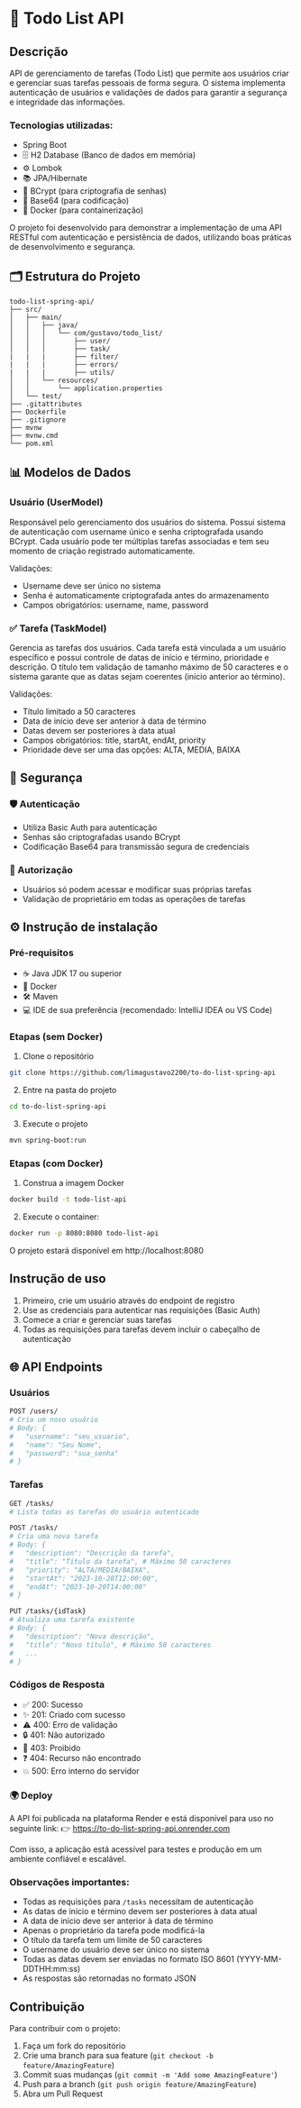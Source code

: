 # 📝 Todo List API

## Descrição
API de gerenciamento de tarefas (Todo List) que permite aos usuários criar e gerenciar suas tarefas pessoais de forma segura. O sistema implementa autenticação de usuários e validações de dados para garantir a segurança e integridade das informações.

### Tecnologias utilizadas:
- Spring Boot
- 🗄️ H2 Database (Banco de dados em memória)
- ⚙️ Lombok
- 📚 JPA/Hibernate
- 🔐 BCrypt (para criptografia de senhas)
- 🧩 Base64 (para codificação)
- 🐳 Docker (para containerização)

O projeto foi desenvolvido para demonstrar a implementação de uma API RESTful com autenticação e persistência de dados, utilizando boas práticas de desenvolvimento e segurança.

## 🗂️ Estrutura do Projeto
```
todo-list-spring-api/
├── src/
│   ├── main/
│   │   ├── java/
│   │   │   └── com/gustavo/todo_list/
│   │   │       ├── user/           
│   │   │       ├── task/           
|   |   |       ├── filter/ 
|   |   |       ├── errors/
|   |   |       ├── utils/   
│   │   └── resources/
│   │       └── application.properties
│   └── test/                                         
├── .gitattributes 
├── Dockerfile                  
├── .gitignore                      
├── mvnw                          
├── mvnw.cmd                       
└── pom.xml                        
```

## 📊 Modelos de Dados

### Usuário (UserModel)
Responsável pelo gerenciamento dos usuários do sistema. Possui sistema de autenticação com username único e senha criptografada usando BCrypt. Cada usuário pode ter múltiplas tarefas associadas e tem seu momento de criação registrado automaticamente.

Validações:
- Username deve ser único no sistema
- Senha é automaticamente criptografada antes do armazenamento
- Campos obrigatórios: username, name, password

### ✅  Tarefa (TaskModel)
Gerencia as tarefas dos usuários. Cada tarefa está vinculada a um usuário específico e possui controle de datas de início e término, prioridade e descrição. O título tem validação de tamanho máximo de 50 caracteres e o sistema garante que as datas sejam coerentes (início anterior ao término).

Validações:
- Título limitado a 50 caracteres
- Data de início deve ser anterior à data de término
- Datas devem ser posteriores à data atual
- Campos obrigatórios: title, startAt, endAt, priority
- Prioridade deve ser uma das opções: ALTA, MEDIA, BAIXA

## 🔐 Segurança

### 🛡️ Autenticação
- Utiliza Basic Auth para autenticação
- Senhas são criptografadas usando BCrypt
- Codificação Base64 para transmissão segura de credenciais

### 🚫 Autorização
- Usuários só podem acessar e modificar suas próprias tarefas
- Validação de proprietário em todas as operações de tarefas

## ⚙️ Instrução de instalação

### Pré-requisitos
- ☕ Java JDK 17 ou superior
- 🐳 Docker
- 🛠️ Maven
- 💻 IDE de sua preferência (recomendado: IntelliJ IDEA ou VS Code)

### Etapas (sem Docker)

1. Clone o repositório
```bash
git clone https://github.com/limagustavo2200/to-do-list-spring-api
```

2. Entre na pasta do projeto
```bash
cd to-do-list-spring-api
```

3. Execute o projeto
```bash
mvn spring-boot:run
```

### Etapas (com Docker)

1. Construa a imagem Docker
```bash
docker build -t todo-list-api
```

2. Execute o container:
```bash
docker run -p 8080:8080 todo-list-api
```
O projeto estará disponível em http://localhost:8080

## Instrução de uso

1. Primeiro, crie um usuário através do endpoint de registro
2. Use as credenciais para autenticar nas requisições (Basic Auth)
3. Comece a criar e gerenciar suas tarefas
4. Todas as requisições para tarefas devem incluir o cabeçalho de autenticação

## 🌐 API Endpoints

### Usuários
```bash
POST /users/
# Cria um novo usuário
# Body: {
#   "username": "seu_usuario",
#   "name": "Seu Nome",
#   "password": "sua_senha"
# }
```

### Tarefas
```bash
GET /tasks/
# Lista todas as tarefas do usuário autenticado

POST /tasks/
# Cria uma nova tarefa
# Body: {
#   "description": "Descrição da tarefa",
#   "title": "Título da tarefa", # Máximo 50 caracteres
#   "priority": "ALTA/MEDIA/BAIXA",
#   "startAt": "2023-10-20T12:00:00",
#   "endAt": "2023-10-20T14:00:00"
# }

PUT /tasks/{idTask}
# Atualiza uma tarefa existente
# Body: {
#   "description": "Nova descrição",
#   "title": "Novo título", # Máximo 50 caracteres
#   ...
# }
```

### Códigos de Resposta
- ✅ 200: Sucesso
- ✨ 201: Criado com sucesso
- ⚠️ 400: Erro de validação
- 🔒 401: Não autorizado
- 🚫 403: Proibido
- ❓ 404: Recurso não encontrado
- 💥 500: Erro interno do servidor

### 🌍 Deploy
A API foi publicada na plataforma Render e está disponível para uso no seguinte link:
👉 https://to-do-list-spring-api.onrender.com

Com isso, a aplicação está acessível para testes e produção em um ambiente confiável e escalável.

### Observações importantes:
- Todas as requisições para `/tasks` necessitam de autenticação
- As datas de início e término devem ser posteriores à data atual
- A data de início deve ser anterior à data de término
- Apenas o proprietário da tarefa pode modificá-la
- O título da tarefa tem um limite de 50 caracteres
- O username do usuário deve ser único no sistema
- Todas as datas devem ser enviadas no formato ISO 8601 (YYYY-MM-DDTHH:mm:ss)
- As respostas são retornadas no formato JSON

## Contribuição
Para contribuir com o projeto:
1. Faça um fork do repositório
2. Crie uma branch para sua feature (`git checkout -b feature/AmazingFeature`)
3. Commit suas mudanças (`git commit -m 'Add some AmazingFeature'`)
4. Push para a branch (`git push origin feature/AmazingFeature`)
5. Abra um Pull Request


